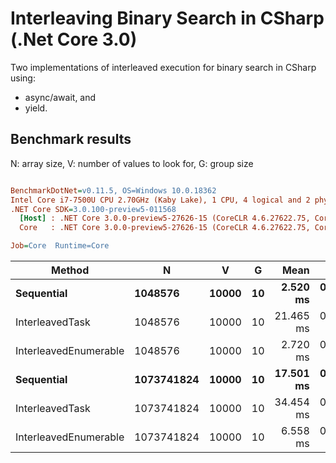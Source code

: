 # Interleaving Binary Search in CSharp (.Net Core 3.0)
Two implementations of interleaved execution for binary search in CSharp using:
- async/await, and
- yield.

## Benchmark results
N: array size, V: number of values to look for, G: group size

``` ini

BenchmarkDotNet=v0.11.5, OS=Windows 10.0.18362
Intel Core i7-7500U CPU 2.70GHz (Kaby Lake), 1 CPU, 4 logical and 2 physical cores
.NET Core SDK=3.0.100-preview5-011568
  [Host] : .NET Core 3.0.0-preview5-27626-15 (CoreCLR 4.6.27622.75, CoreFX 4.700.19.22408), 64bit RyuJIT
  Core   : .NET Core 3.0.0-preview5-27626-15 (CoreCLR 4.6.27622.75, CoreFX 4.700.19.22408), 64bit RyuJIT

Job=Core  Runtime=Core  

```
|                Method |          N |     V |  G |      Mean |     Error |    StdDev |    Median | Rank |
|---------------------- |----------- |------ |--- |----------:|----------:|----------:|----------:|-----:|
|            **Sequential** |    **1048576** | **10000** | **10** |  **2.520 ms** | **0.0500 ms** | **0.1096 ms** |  **2.453 ms** |    **1** |
|       InterleavedTask |    1048576 | 10000 | 10 | 21.465 ms | 0.3984 ms | 0.4092 ms | 21.404 ms |    5 |
| InterleavedEnumerable |    1048576 | 10000 | 10 |  2.720 ms | 0.0276 ms | 0.0231 ms |  2.720 ms |    2 |
|            **Sequential** | **1073741824** | **10000** | **10** | **17.501 ms** | **0.3824 ms** | **1.1217 ms** | **17.141 ms** |    **4** |
|       InterleavedTask | 1073741824 | 10000 | 10 | 34.454 ms | 0.6842 ms | 0.8653 ms | 34.425 ms |    6 |
| InterleavedEnumerable | 1073741824 | 10000 | 10 |  6.558 ms | 0.0359 ms | 0.0300 ms |  6.550 ms |    3 |